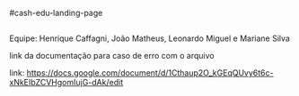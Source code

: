 #cash-edu-landing-page

##

Equipe:
    Henrique Caffagni, João Matheus, Leonardo Miguel e Mariane Silva

link da documentação para caso de erro com o arquivo

link: https://docs.google.com/document/d/1Cthaup2O_kGEqQUvy6t6c-xNkEIbZCVHgomIujG-dAk/edit
